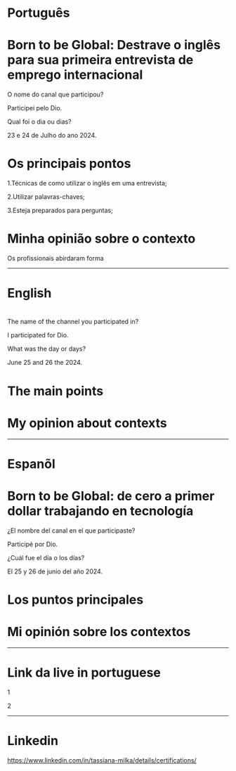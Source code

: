 # Português

# Born to be Global: Destrave o inglês para sua primeira entrevista de emprego internacional

O nome do canal que participou?


Participei pelo Dio.


Qual foi o dia ou dias?


23 e 24 de Julho do ano 2024.


# Os principais pontos


1.Técnicas de como utilizar o inglês em uma entrevista;

2.Utilizar palavras-chaves;

3.Esteja preparados para perguntas;


# Minha opinião sobre o contexto 

<p>Os profissionais abirdaram forma </p>

--------------------------------------------------------------------------------------------------------------------------------

# English 

# 

 
The name of the channel you participated in?

I participated for Dio.

What was the day or days?

June 25 and 26 the 2024.


# The main points



#   My opinion about contexts

<p> </p>

--------------------------------------------------------------------------------------------------------------------------------

# Espanõl 

# Born to be Global: de cero a primer dollar trabajando en tecnología


¿El nombre del canal en el que participaste?

Participé por Dio.

¿Cuál fue el día o los días?

El 25 y 26 de junio del año 2024.


# Los puntos principales




#  Mi opinión sobre los contextos


<p> </p>


--------------------------------------------------------------------------------------------------------------------------------


# Link da live in portuguese


1


2



--------------------------------------------------------------------------------------------------------------------------------


# Linkedin

https://www.linkedin.com/in/tassiana-milka/details/certifications/
